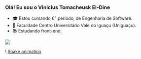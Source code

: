 ### Olá! Eu sou o Vinicius Tomacheusk El-Dine

- 🎓 Estou cursando 6° período, de Engenharia de Software.
- 🏫 Faculdade Centro Universitário Vale do Iguaçu (Uniguaçu).
- 📚 Estudando front-end.

<div>
  <a href="https://www.linkedin.com/in/vinicius-tomacheusk-el-dine-365996231/" target="_blank"><img src="https://img.shields.io/badge/LinkedIn-0077B5?style=for-the-badge&logo=linkedin&logoColor=white" target="_blank"></a>
  
  ! [Snake animation](ViniciusEl-Dine/ViniciusEl-Dine)
  
</div>
